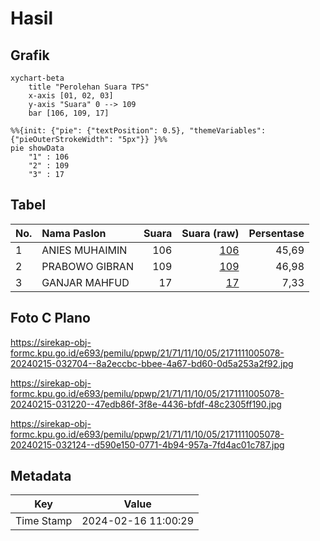 # Hasil

## Grafik

```mermaid
xychart-beta
    title "Perolehan Suara TPS"
    x-axis [01, 02, 03]
    y-axis "Suara" 0 --> 109
    bar [106, 109, 17]
```

```mermaid
%%{init: {"pie": {"textPosition": 0.5}, "themeVariables": {"pieOuterStrokeWidth": "5px"}} }%%
pie showData
    "1" : 106
    "2" : 109
    "3" : 17
```

## Tabel

| No. | Nama Paslon    | Suara | Suara (raw) | Persentase |
|:--- |:-------------- | -----:| -----------:| ----------:|
| 1   | ANIES MUHAIMIN | 106   | [106][p-1]  | 45,69      |
| 2   | PRABOWO GIBRAN | 109   | [109][p-2]  | 46,98      |
| 3   | GANJAR MAHFUD  | 17    | [17][p-3]   | 7,33       |


[p-1]: https://github.com/gigit-pemilu/pemilu-2024-21-kepulauan-riau/blob/main/pilpres/hitung-suara/sub/21-kepulauan-riau/sub/71-kota-batam/sub/11-sagulung/sub/1005-sungai-langkai/sub/078-tps/sub/paslon-1.txt
[p-2]: https://github.com/gigit-pemilu/pemilu-2024-21-kepulauan-riau/blob/main/pilpres/hitung-suara/sub/21-kepulauan-riau/sub/71-kota-batam/sub/11-sagulung/sub/1005-sungai-langkai/sub/078-tps/sub/paslon-2.txt
[p-3]: https://github.com/gigit-pemilu/pemilu-2024-21-kepulauan-riau/blob/main/pilpres/hitung-suara/sub/21-kepulauan-riau/sub/71-kota-batam/sub/11-sagulung/sub/1005-sungai-langkai/sub/078-tps/sub/paslon-3.txt

## Foto C Plano

https://sirekap-obj-formc.kpu.go.id/e693/pemilu/ppwp/21/71/11/10/05/2171111005078-20240215-032704--8a2eccbc-bbee-4a67-bd60-0d5a253a2f92.jpg

https://sirekap-obj-formc.kpu.go.id/e693/pemilu/ppwp/21/71/11/10/05/2171111005078-20240215-031220--47edb86f-3f8e-4436-bfdf-48c2305ff190.jpg

https://sirekap-obj-formc.kpu.go.id/e693/pemilu/ppwp/21/71/11/10/05/2171111005078-20240215-032124--d590e150-0771-4b94-957a-7fd4ac01c787.jpg


## Metadata

| Key        | Value               |
| ---------- | ------------------- |
| Time Stamp | 2024-02-16 11:00:29 |



